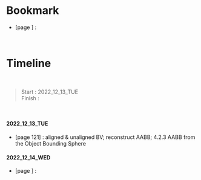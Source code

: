 # Bookmark

- [page ] : 

<br>

# Timeline

<br>

>Start   : 2022_12_13_TUE<br>
>Finish  : 

<br>

#### 2022_12_13_TUE 
- [page 121] : aligned & unaligned BV; reconstruct AABB; 4.2.3 AABB from the Object Bounding Sphere

#### 2022_12_14_WED 
- [page ] : 